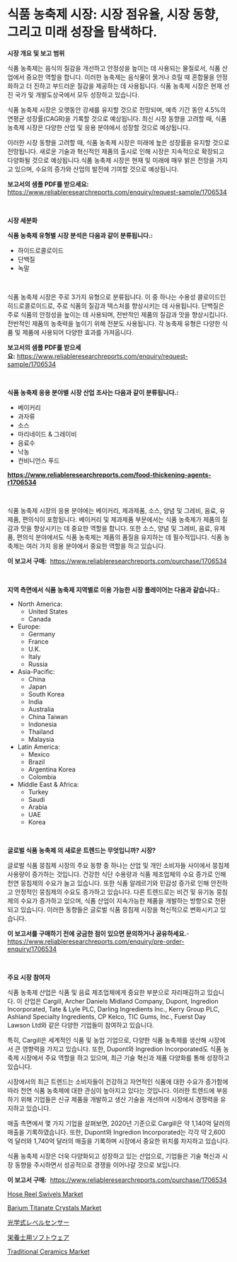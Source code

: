 <p><h1>식품 농축제 시장: 시장 점유율, 시장 동향, 그리고 미래 성장을 탐색하다.</h1></p><p><strong>시장 개요 및 보고 범위</strong></p>
<p><p>식품 농축제는 음식의 질감을 개선하고 안정성을 높이는 데 사용되는 물질로서, 식품 산업에서 중요한 역할을 합니다. 이러한 농축제는 음식물이 묽거나 흐릴 때 혼합물을 안정화하고 더 진하고 부드러운 질감을 제공하는 데 사용됩니다. 식품 농축제 시장은 현재 선진 국가 및 개발도상국에서 모두 성장하고 있습니다.</p><p>식품 농축제 시장은 오랫동안 강세를 유지할 것으로 전망되며, 예측 기간 동안 4.5%의 연평균 성장률(CAGR)을 기록할 것으로 예상됩니다. 최신 시장 동향을 고려할 때, 식품 농축제 시장은 다양한 산업 및 응용 분야에서 성장할 것으로 예상됩니다.</p><p>이러한 시장 동향을 고려할 때, 식품 농축제 시장은 미래에 높은 성장률을 유지할 것으로 전망됩니다. 새로운 기술과 혁신적인 제품의 출시로 인해 시장은 지속적으로 확장되고 다양화될 것으로 예상됩니다.식품 농축제 시장은 현재 및 미래에 매우 밝은 전망을 가지고 있으며, 수요의 증가와 산업의 발전에 기여할 것으로 예상됩니다.</p></p>
<p><strong>보고서의 샘플 PDF를 받으세요:</strong> <a href="https://www.reliableresearchreports.com/enquiry/request-sample/1706534">https://www.reliableresearchreports.com/enquiry/request-sample/1706534</a></p>
<p>&nbsp;</p>
<p><strong>시장 세분화</strong></p>
<p><strong>식품 농축제 유형별 시장 분석은 다음과 같이 분류됩니다.:</strong></p>
<p><ul><li>하이드로콜로이드</li><li>단백질</li><li>녹말</li></ul></p>
<p>&nbsp;</p>
<p><p>식품 농축제 시장은 주로 3가지 유형으로 분류됩니다. 이 중 하나는 수용성 콜로이드인 히드로콜로이드로, 주로 식품의 질감과 텍스처를 향상시키는 데 사용됩니다. 단백질은 주로 식품의 안정성을 높이는 데 사용되며, 전반적인 제품의 질감과 맛을 향상시킵니다. 전반적인 제품의 농축력을 높이기 위해 전분도 사용됩니다. 각 농축제 유형은 다양한 식품 및 제품에 사용되어 다양한 효과를 가져옵니다.</p></p>
<p><strong>보고서의 샘플 PDF를 받으세요:</strong>&nbsp;<a href="https://www.reliableresearchreports.com/enquiry/request-sample/1706534">https://www.reliableresearchreports.com/enquiry/request-sample/1706534</a></p>
<p>&nbsp;</p>
<p><strong> 식품 농축제 응용 분야별 시장 산업 조사는 다음과 같이 분류됩니다.:</strong></p>
<p><ul><li>베이커리</li><li>과자류</li><li>소스</li><li>마리네이드 & 그레이비</li><li>음료수</li><li>낙농</li><li>컨비니언스 푸드</li></ul></p>
<p><strong><a href="https://www.reliableresearchreports.com/food-thickening-agents-r1706534">https://www.reliableresearchreports.com/food-thickening-agents-r1706534</a></strong></p>
<p>&nbsp;</p>
<p><p>식품 농축제 시장의 응용 분야에는 베이커리, 제과제품, 소스, 양념 및 그레비, 음료, 유제품, 편의식이 포함됩니다. 베이커리 및 제과제품 부문에서는 식품 농축제가 제품의 질감과 맛을 향상시키는 데 중요한 역할을 합니다. 또한 소스, 양념 및 그레비, 음료, 유제품, 편의식 분야에서도 식품 농축제는 제품의 품질을 유지하는 데 필수적입니다. 식품 농축제는 여러 가지 응용 분야에서 중요한 역할을 하고 있습니다.</p></p>
<p><strong>이 보고서 구매:</strong>&nbsp; <a href="https://www.reliableresearchreports.com/purchase/1706534">https://www.reliableresearchreports.com/purchase/1706534</a></p>
<p>&nbsp;</p>
<p><strong>지역 측면에서 식품 농축제 지역별로 이용 가능한 시장 플레이어는 다음과 같습니다.:</strong></p>
<p><ul>
    <li>
        North America:
        <ul>
            <li>United States</li>
            <li>Canada</li>
        </ul>
    </li>
    <li>
        Europe:
        <ul>
            <li>Germany</li>
            <li>France</li>
            <li>U.K.</li>
            <li>Italy</li>
            <li>Russia</li>
        </ul>
    </li>
    <li>
        Asia-Pacific:
        <ul>
            <li>China</li>
            <li>Japan</li>
            <li>South Korea</li>
            <li>India</li>
            <li>Australia</li>
            <li>China Taiwan</li>
            <li>Indonesia</li>
            <li>Thailand</li>
            <li>Malaysia</li>
        </ul>
    </li>
    <li>
        Latin America:
        <ul>
            <li>Mexico</li>
            <li>Brazil</li>
            <li>Argentina Korea</li>
            <li>Colombia</li>
        </ul>
    </li>
    <li>
        Middle East & Africa:
        <ul>
            <li>Turkey</li>
            <li>Saudi</li>
            <li>Arabia</li>
            <li>UAE</li>
            <li>Korea</li>
        </ul>
    </li>
    </ul></p>
<p>&nbsp;</p>
<p><strong>글로벌 식품 농축제 의 새로운 트렌드는 무엇입니까? 시장?</strong></p>
<p><p>글로벌 식품 뭉침제 시장의 주요 동향 중 하나는 산업 및 개인 소비자들 사이에서 뭉침제 사용량이 증가하는 것입니다. 건강한 식단 수용량과 식품 제조업체의 수요 증가로 인해 천연 뭉침제의 수요가 늘고 있습니다. 또한 식품 알레르기와 민감성 증가로 인해 안전하고 안정적인 뭉침제의 수요도 증가하고 있습니다. 다른 트렌드로는 비건 및 유기농 뭉침제의 수요가 증가하고 있으며, 식품 산업이 지속가능한 제품을 개발하는 방향으로 전환되고 있습니다. 이러한 동향들은 글로벌 식품 뭉침제 시장을 혁신적으로 변화시키고 있습니다.</p></p>
<p><strong>이 보고서를 구매하기 전에 궁금한 점이 있으면 문의하거나 공유하세요.</strong>- <a href="https://www.reliableresearchreports.com/enquiry/pre-order-enquiry/1706534">https://www.reliableresearchreports.com/enquiry/pre-order-enquiry/1706534</a></p>
<p>&nbsp;</p>
<p><strong>주요 시장 참여자</strong></p>
<p><p>식품 농축제 산업은 식품 및 음료 제조업체에게 중요한 부분으로 자리매김하고 있습니다. 이 산업은 Cargill, Archer Daniels Midland Company, Dupont, Ingredion Incorporated, Tate & Lyle PLC, Darling Ingredients Inc., Kerry Group PLC, Ashland Specialty Ingredients, CP Kelco, TIC Gums, Inc., Fuerst Day Lawson Ltd와 같은 다양한 기업들이 참여하고 있습니다.</p><p>특히, Cargill은 세계적인 식품 및 농업 기업으로, 다양한 식품 농축제를 생산해 시장에서 큰 영향력을 가지고 있습니다. 또한, Dupont와 Ingredion Incorporated도 식품 농축제 시장에서 주요 역할을 하고 있으며, 최근 기술 혁신과 제품 다양화를 통해 성장하고 있습니다.</p><p>시장에서의 최근 트렌드는 소비자들이 건강하고 자연적인 식품에 대한 수요가 증가함에 따라 천연 식품 농축제에 대한 관심이 높아지고 있다는 것입니다. 이러한 트렌드에 부응하기 위해 기업들은 신규 제품을 개발하고 생산 기술을 개선하며 시장에서 경쟁력을 유지하고 있습니다.</p><p>매출 측면에서 몇 가지 기업을 살펴보면, 2020년 기준으로 Cargill은 약 1,140억 달러의 매출을 기록하였습니다. 또한, Dupont와 Ingredion Incorporated는 각각 약 2,600억 달러와 1,740억 달러의 매출을 기록하며 시장에서 중요한 위치를 차지하고 있습니다.</p><p>식품 농축제 시장은 더욱 다양화되고 성장하고 있는 산업으로, 기업들은 기술 혁신과 시장 동향을 주시하면서 성공적으로 경쟁을 이어나갈 것으로 보입니다.</p></p>
<p><strong>이 보고서 구매:</strong>&nbsp;&nbsp;<a href="https://www.reliableresearchreports.com/purchase/1706534">https://www.reliableresearchreports.com/purchase/1706534</a></p>
<p><p><a href="https://github.com/derrinmiltonellis35gcl/Market-Research-Report-List-2/blob/main/hose-reel-swivels-market.md">Hose Reel Swivels Market</a></p><p><a href="https://issuu.com/reportprime-2/docs/barium-titanate-crystals-market-size-2030.pptx">Barium Titanate Crystals Market</a></p><p><a href="https://github.com/efcvopdgkdx128/Market-Research-Report-List-1/blob/main/936446929223.md">光学式レベルセンサー</a></p><p><a href="https://medium.com/@santosuigrtley997836/%E6%A0%84%E9%A4%8A%E5%A3%AB%E3%82%BD%E3%83%95%E3%83%88%E3%82%A6%E3%82%A7%E3%82%A2%E5%B8%82%E5%A0%B4%E3%81%AE%E8%A6%8F%E6%A8%A1%E3%81%A8%E5%B8%82%E5%A0%B4%E5%8B%95%E5%90%91-%E5%AE%8C%E5%85%A8%E3%81%AA%E7%94%A3%E6%A5%AD%E6%A6%82%E8%A6%B3-2024%E5%B9%B4%E3%81%8B%E3%82%892031%E5%B9%B4%E3%81%BE%E3%81%A7-dc87697eb806">栄養士用ソフトウェア</a></p><p><a href="https://issuu.com/reportprime-2/docs/traditional-ceramics-market-size-2030.pptx">Traditional Ceramics Market</a></p></p>